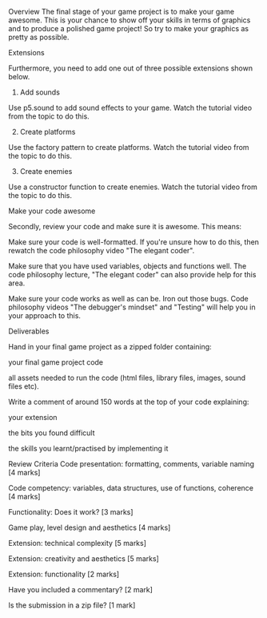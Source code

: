 Overview
The final stage of your game project is to make your game awesome. This is your chance to show off your skills in terms of graphics and to produce a polished game project! So try to make your graphics as pretty as possible. 

Extensions

Furthermore, you need to add one out of three possible extensions shown below.

1. Add sounds

Use p5.sound to add sound effects to your game. Watch the tutorial video from the topic to do this.

2. Create platforms

Use the factory pattern to create platforms. Watch the tutorial video from the topic to do this.

3. Create enemies

Use a constructor function to create enemies. Watch the tutorial video from the topic to do this.

Make your code awesome

Secondly, review your code and make sure it is awesome. This means:

Make sure your code is well-formatted. If you're unsure how to do this, then rewatch the code philosophy video "The elegant coder".

Make sure that you have used variables, objects and functions well. The code philosophy lecture, "The elegant coder" can also provide help for this area.

Make sure your code works as well as can be. Iron out those bugs. Code philosophy videos "The debugger's mindset" and "Testing" will help you in your approach to this.

Deliverables

Hand in your final game project as a zipped folder containing:

your final game project code

all assets needed to run the code (html files, library files, images, sound files etc).

Write a comment of around 150 words at the top of your code explaining:

your extension

the bits you found difficult

the skills you learnt/practised by implementing it


Review Criteria
Code presentation: formatting, comments, variable naming [4 marks]

Code competency: variables, data structures, use of functions, coherence [4 marks]

Functionality: Does it work? [3 marks]

Game play, level design and aesthetics [4 marks]

Extension: technical complexity [5 marks]

Extension: creativity and aesthetics [5 marks]

Extension: functionality [2 marks]

Have you included a commentary? [2 mark]

Is the submission in a zip file? [1 mark]